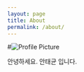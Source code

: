 ```yaml
---
layout: page
title: About
permalink: /about/
---
```


#<img src="{{ site.baseurl }}/assets/profile-placeholder.gif" title="Profile Picture" class="profile">

안녕하세요. 안태균 입니다.
